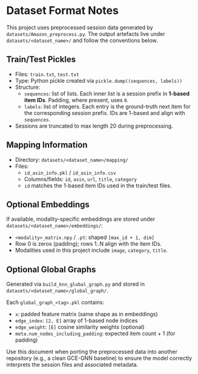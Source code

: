 ﻿# Dataset Format Notes

This project uses preprocessed session data generated by `datasets/Amazon_preprocess.py`. The output artefacts live under `datasets/<dataset_name>/` and follow the conventions below.

## Train/Test Pickles

- Files: `train.txt`, `test.txt`
- Type: Python pickle created via `pickle.dump((sequences, labels))`
- Structure:
  - `sequences`: list of lists. Each inner list is a session prefix in **1-based item IDs**. Padding, where present, uses `0`.
  - `labels`: list of integers. Each entry is the ground-truth next item for the corresponding session prefix. IDs are 1-based and align with `sequences`.
- Sessions are truncated to max length 20 during preprocessing.

## Mapping Information

- Directory: `datasets/<dataset_name>/mapping/`
- Files:
  - `id_asin_info.pkl` / `id_asin_info.csv`
  - Columns/fields: `id`, `asin`, `url`, `title`, `category`
  - `id` matches the 1-based item IDs used in the train/test files.

## Optional Embeddings

If available, modality-specific embeddings are stored under `datasets/<dataset_name>/embeddings/`:

- `<modality>_matrix.npy` / `.pt`: shaped `[max_id + 1, dim]`
- Row 0 is zeros (padding); rows 1..N align with the item IDs.
- Modalities used in this project include `image`, `category`, `title`.

## Optional Global Graphs

Generated via `build_knn_global_graph.py` and stored in `datasets/<dataset_name>/global_graph/`.

Each `global_graph_<tag>.pkl` contains:
- `x`: padded feature matrix (same shape as in embeddings)
- `edge_index`: `[2, E]` array of 1-based node indices
- `edge_weight`: `[E]` cosine similarity weights (optional)
- `meta.num_nodes_including_padding`: expected item count + 1 (for padding)

Use this document when porting the preprocessed data into another repository (e.g., a clean GCE-GNN baseline) to ensure the model correctly interprets the session files and associated metadata.
